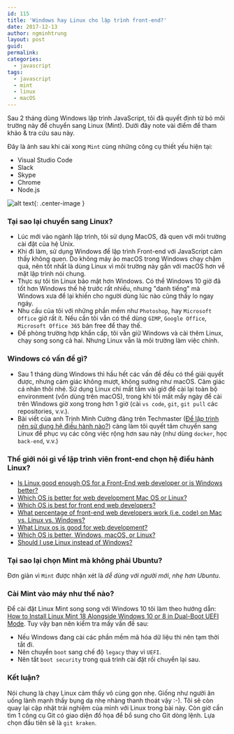 ```yaml
---
id: 115
title: 'Windows hay Linux cho lập trình front-end?'
date: 2017-12-13
author: ngminhtrung
layout: post
guid: 
permalink: 
categories:
  - javascript
tags:
  - javascript
  - mint
  - linux
  - macOS
---
```


Sau 2 tháng dùng Windows lập trình JavaScript, tôi đã quyết định từ bỏ môi trường này để chuyển sang Linux (Mint). Dưới đây note vài điểm để tham khảo & tra cứu sau này.

Đây là ảnh sau khi cài xong `Mint` cùng những công cụ thiết yếu hiện tại:
- Visual Studio Code
- Slack
- Skype
- Chrome
- Node.js

![alt text][mint]{: .center-image }

### Tại sao lại chuyển sang Linux?

- Lúc mới vào ngành lập trình, tôi sử dụng MacOS, đã quen với môi trường cài đặt của hệ Unix. 
- Khi đi làm, sử dụng Windows để lập trình Front-end với JavaScript cảm thấy không quen. Do không máy ảo macOS trong Windows chạy chậm quá, nên tốt nhất là dùng Linux vì môi trường này gần với macOS hơn về mặt lập trình nói chung. 
- Thực sự tôi tin Linux bảo mật hơn Windows. Có thể Windows 10 giờ đã tốt hơn Windows thế hệ trước rất nhiều, nhưng "danh tiếng" mà Windows xưa để lại khiến cho người dùng lúc nào cũng thấy lo ngay ngáy.
- Nhu cầu của tôi với những phần mềm như `Photoshop`, hay `Microsoft Office` giờ rất ít. Nếu cần tôi vẫn có thể dùng `GIMP`, `Google Office`, `Microsoft Office 365` bản free để thay thế. 
- Để phòng trường hợp khẩn cấp, tôi vẫn giữ Windows và cài thêm Linux, chạy song song cả hai. Nhưng Linux vẫn là môi trường làm việc chính.

### Windows có vấn đề gì?

- Sau 1 tháng dùng Windows thì hầu hết các vấn đề đều có thể giải quyết được, nhưng cảm giác không mượt, không sướng như macOS. Cảm giác cá nhân thôi nhé. Sử dụng Linux chỉ mất tầm vài giờ để cài lại toàn bộ environment (vốn dùng trên macOS), trong khi tôi mất mấy ngày để cài trên Windows giờ xong trong hơn 1 giờ (cài `vs code`, `git`, `git pull` các repositories, v.v.).
- Bài viết của anh Trịnh Minh Cường đăng trên Techmaster ([Để lập trình nên sử dụng hệ điều hành nào?](https://techmaster.vn/posts/34486/de-lap-trinh-nen-su-dung-he-dieu-hanh-nao)) càng làm tôi quyết tâm chuyển sang Linux để phục vụ các công việc rộng hơn sau này (như dùng `docker`, học `back-end`, v.v.)

### Thế giới nói gì về lập trình viên front-end chọn hệ điều hành Linux?

- [Is Linux good enough OS for a Front-End web developer or is Windows better?](https://www.quora.com/Is-Linux-good-enough-OS-for-a-Front-End-web-developer-or-is-Windows-better)
- [Which OS is better for web development Mac OS or Linux?](https://www.quora.com/Which-OS-is-better-for-web-development-Mac-OS-or-Linux)
- [Which OS is best for front end web developers?](https://www.quora.com/Which-OS-is-best-for-front-end-web-developers)
- [What percentage of front-end web developers work (i.e. code) on Mac vs. Linux vs. Windows?](https://www.quora.com/What-percentage-of-front-end-web-developers-work-i-e-code-on-Mac-vs-Linux-vs-Windows)
- [What Linux os is good for web development?](https://www.quora.com/What-Linux-os-is-good-for-web-development)
- [Which OS is better, Windows, macOS, or Linux?](https://www.quora.com/Which-OS-is-better-Windows-macOS-or-Linux)
- [Should I use Linux instead of Windows?](https://www.quora.com/Should-I-use-Linux-instead-of-Windows)

### Tại sao lại chọn Mint mà không phải Ubuntu?

Đơn giản vì `Mint` được nhận xét là _dễ dùng với người mới_, _nhẹ hơn Ubuntu_. 

### Cài Mint vào máy như thế nào?

Để cài đặt Linux Mint song song với Windows 10 tôi làm theo hướng dẫn: [How to Install Linux Mint 18 Alongside Windows 10 or 8 in Dual-Boot UEFI Mode](https://www.tecmint.com/install-linux-mint-18-alongside-windows-10-or-8-in-dual-boot-uefi-mode/). Tuy vậy bạn nên kiểm tra mấy vấn đề sau:
- Nếu Windows đang cài các phần mềm mã hóa dữ liệu thì nên tạm thời tắt đi. 
- Nên chuyển `boot` sang chế độ `legacy` thay vì `UEFI`. 
- Nên tắt `boot security` trong quá trình cài đặt rồi chuyển lại sau. 

### Kết luận?

Nói chung là chạy Linux cảm thấy vô cùng gọn nhẹ. Giống như người ăn uống lành mạnh thấy bụng dạ nhẹ nhàng thanh thoát vậy :-). Tôi sẽ còn quay lại cập nhật trải nghiệm của mình với Linux trong bài này. Còn giờ cần tìm 1 công cụ Git có giao diện đồ họa để bổ sung cho Git dòng lệnh. Lựa chọn đầu tiên sẽ là `git kraken`.

[mint]: https://ngminhtrung.github.io/images/PostIMG/2017-12-13-Migrate-to-Mint/Menu_007.png "Mint"
